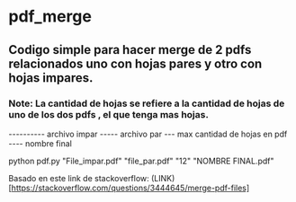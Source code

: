# pdf_merge

## Codigo simple para hacer merge de 2 pdfs relacionados uno con hojas pares y otro con hojas impares. 

### Note: La cantidad de hojas se refiere a la cantidad de hojas de uno de los dos pdfs , el que tenga mas hojas. 

 
---------- archivo impar ----- archivo par --- max cantidad de hojas en pdf ---- nombre final

python pdf.py "File_impar.pdf" "file_par.pdf" "12" "NOMBRE FINAL.pdf"


Basado en este link de stackoverflow: (LINK)[https://stackoverflow.com/questions/3444645/merge-pdf-files]
